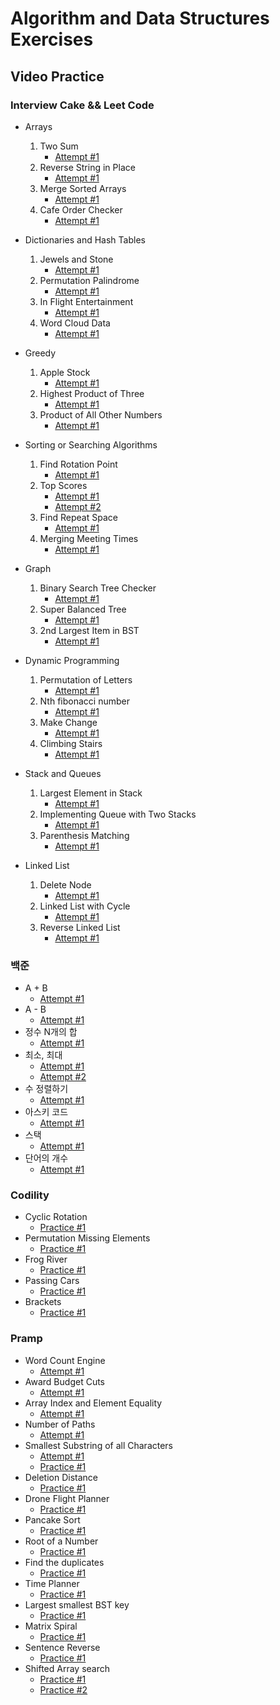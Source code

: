 # Algorithm and Data Structures Exercises

## Video Practice
### Interview Cake && Leet Code
- Arrays
    1. Two Sum
        - [Attempt #1](https://youtu.be/I7_YFq1w1lk)
    2. Reverse String in Place
        - [Attempt #1](https://youtu.be/I9JU4C58HFE)
    3. Merge Sorted Arrays
        - [Attempt #1](https://youtu.be/6EbeDjw9yxw)
    4. Cafe Order Checker
        - [Attempt #1](https://youtu.be/3XUMxlxXGAY)

- Dictionaries and Hash Tables
    1. Jewels and Stone
        - [Attempt #1](https://youtu.be/vu8bCfp_ATI)
    2. Permutation Palindrome
        - [Attempt #1](https://youtu.be/M6AAgnma8zs)
    3. In Flight Entertainment
        - [Attempt #1](https://youtu.be/g9MkvbOtKNE)
    4. Word Cloud Data
        - [Attempt #1](https://youtu.be/3bBdQ5_p2aA)

- Greedy
    1. Apple Stock
        - [Attempt #1](https://youtu.be/AgehcZkOPOI)
    2. Highest Product of Three
        - [Attempt #1](https://youtu.be/nyniqRWiWbk)
    3. Product of All Other Numbers
        - [Attempt #1](https://youtu.be/3jEGT0T1txU)

- Sorting or Searching Algorithms
    1. Find Rotation Point
        - [Attempt #1](https://youtu.be/CBb_iucaMgQ)
    2. Top Scores
        - [Attempt #1](https://youtu.be/wcSTI2LOQKE)
        - [Attempt #2](https://youtu.be/AJ7xKPtNYrU)
    3. Find Repeat Space
        - [Attempt #1](https://youtu.be/ODhLNu1Eh6Q)
    4. Merging Meeting Times
        - [Attempt #1](https://youtu.be/P8Xnwwwi734)

- Graph
    1. Binary Search Tree Checker
        - [Attempt #1](https://youtu.be/FZZAjVefQh4)
    2. Super Balanced Tree
        - [Attempt #1](https://youtu.be/WfinTYTeY9w)
    3. 2nd Largest Item in BST
        - [Attempt #1](https://youtu.be/fKPgezcksss)

- Dynamic Programming
    1. Permutation of Letters
        - [Attempt #1](https://youtu.be/9J-FAbDy5wU)
    2. Nth fibonacci number
        - [Attempt #1](https://youtu.be/9CkRfF4RvH8)
    3. Make Change
        - [Attempt #1](https://youtu.be/5N7WV-Tm4fE)
    4. Climbing Stairs
        - [Attempt #1](https://youtu.be/x4Sw9IoTtyw)

- Stack and Queues
    1. Largest Element in Stack
        - [Attempt #1](https://youtu.be/r7zuT39LwoI)
    2. Implementing Queue with Two Stacks
        - [Attempt #1](https://youtu.be/cuKsjnOAZ2Y)
    3. Parenthesis Matching
        - [Attempt #1](https://youtu.be/b8npPwePF4Q)

- Linked List
    1. Delete Node
        - [Attempt #1](https://youtu.be/k9t23fvWY60)
    2. Linked List with Cycle
        - [Attempt #1](https://youtu.be/N3xtGkFSF0o)
    3. Reverse Linked List
        - [Attempt #1](https://youtu.be/3X1h24rSOpk)

### 백준
- A + B
    - [Attempt #1](https://youtu.be/SV7dBBxoY2g)
- A - B
    - [Attempt #1](https://youtu.be/R4Ft49WOSSA)
- 정수 N개의 합
    - [Attempt #1](https://youtu.be/1bZf8PTfiBE)
- 최소, 최대
    - [Attempt #1](https://youtu.be/yfHjwGHXIo4)
    - [Attempt #2](https://youtu.be/mBzTOiviEEQ)
- 수 정렬하기
    - [Attempt #1](https://youtu.be/OvvIh9lxvtE)
- 아스키 코드
    - [Attempt #1](https://youtu.be/iGfQRu6lzKs)
- 스택
    - [Attempt #1](https://youtu.be/twgXW-nR344)
- 단어의 개수
    - [Attempt #1](https://youtu.be/DzH2amzFSJs)


### Codility
- Cyclic Rotation
    - [Practice #1](https://youtu.be/8ifkhqDZnSY)
- Permutation Missing Elements
    - [Practice #1](https://youtu.be/gSpapuDgKDY)
- Frog River
    - [Practice #1](https://youtu.be/iaVMx9H8Vbo)
- Passing Cars
    - [Practice #1](https://youtu.be/iz-1CtFHMCY)
- Brackets
    - [Practice #1](https://youtu.be/atknd4FFo6U)

### Pramp
- Word Count Engine
    - [Attempt #1](https://youtu.be/fxte8eQYlds)
- Award Budget Cuts
    - [Attempt #1](https://youtu.be/kHccCc4FRU8)
- Array Index and Element Equality
    - [Attempt #1](https://youtu.be/NwvqWrW-nx0)
- Number of Paths
    - [Attempt #1](https://youtu.be/dlOM0ujG1CE)
- Smallest Substring of all Characters
    - [Attempt #1](https://youtu.be/XmfBOSe-aZc)
    - [Practice #1](https://youtu.be/_hjvFRPLJ2g)
- Deletion Distance
    - [Practice #1](https://youtu.be/Ub4JAN9h7H0)
- Drone Flight Planner
    - [Practice #1](https://youtu.be/jS9tA2XEdHc)
- Pancake Sort
    - [Practice #1](https://youtu.be/E4UuM79ubj0)
- Root of a Number
    - [Practice #1](https://youtu.be/0nKosLukB_c)
- Find the duplicates
    - [Practice #1](https://youtu.be/VDf0FyOiHgo)
- Time Planner
    - [Practice #1](https://youtu.be/lAG-wW3TT0Y)
- Largest smallest BST key
    - [Practice #1](https://youtu.be/G3K_8z1z6kQ)
- Matrix Spiral
    - [Practice #1](https://youtu.be/3iJtbYeajc0)
- Sentence Reverse
    - [Practice #1](https://youtu.be/Wmh-iL32InI)
- Shifted Array search
    - [Practice #1](https://youtu.be/KS06EOSkWjo)
    - [Practice #2](https://youtu.be/Af-4PdeW3KQ)
